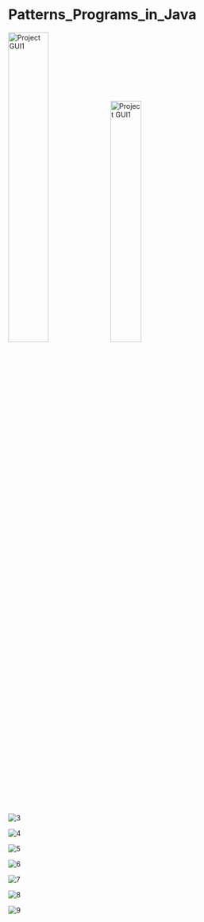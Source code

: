 # Patterns_Programs_in_Java

<img src="https://github.com/akgaur12/Patterns_Programs_in_Java/assets/134853842/f8ecd9eb-619d-4124-a061-c4719ee87a55" alt="Project GUI1" width="40%">

<img src="https://github.com/akgaur12/Patterns_Programs_in_Java/assets/134853842/c46e171c-c62e-4166-800e-f3533427638b" alt="Project GUI1" width="35.3%">

![3](https://github.com/akgaur12/Patterns_Programs_in_Java/assets/134853842/79ab4fbc-551c-4360-8c67-e5400e1f0431)

![4](https://github.com/akgaur12/Patterns_Programs_in_Java/assets/134853842/68bf4b89-d535-42c6-b4f1-2535a1171dc4)

![5](https://github.com/akgaur12/Patterns_Programs_in_Java/assets/134853842/45e039de-2112-4cfe-a038-200dd765a35f)

![6](https://github.com/akgaur12/Patterns_Programs_in_Java/assets/134853842/bda83cd2-c15b-4dcf-85cd-230a6cfe5eea)

![7](https://github.com/akgaur12/Patterns_Programs_in_Java/assets/134853842/e00ff56a-ee42-425a-8603-0e8030e05e7f)

![8](https://github.com/akgaur12/Patterns_Programs_in_Java/assets/134853842/51652305-04a0-49c0-b20b-d1e0162d2930)


![9](https://github.com/akgaur12/Patterns_Programs_in_Java/assets/134853842/8c8ad1a5-21c0-4fe7-a8a3-e384e6495bfc)


